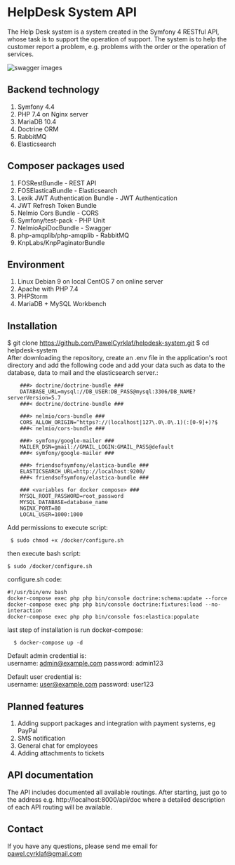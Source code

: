 
  
# HelpDesk System API  
The Help Desk system is a system created in the Symfony 4 RESTful API, whose task is to support the operation of support. The system is to help the customer report a problem, e.g. problems with the order or the operation of services.  
  
![swagger images](https://www.cyrklaf.eu/swagger.png)  
  
## Backend technology  
1. Symfony 4.4  
2. PHP 7.4 on Nginx server  
3. MariaDB 10.4  
4. Doctrine ORM  
5. RabbitMQ  
6. Elasticsearch  
  
## Composer packages used  
1. FOSRestBundle - REST API  
2. FOSElasticaBundle - Elasticsearch  
3. Lexik JWT Authentication Bundle - JWT Authentication  
4. JWT Refresh Token Bundle  
5. Nelmio Cors Bundle - CORS  
6. Symfony/test-pack - PHP Unit  
7. NelmioApiDocBundle - Swagger   
8. php-amqplib/php-amqplib - RabbitMQ  
9. KnpLabs/KnpPaginatorBundle  
  
## Environment  
1. Linux Debian 9 on local CentOS 7 on online server  
2. Apache with PHP 7.4  
3. PHPStorm  
4. MariaDB + MySQL Workbench  
  
## Installation  
 $ git clone https://github.com/PawelCyrklaf/helpdesk-system.git 
 $ cd helpdesk-system  
After downloading the repository, create an .env file in the application's root directory and add the following code and add your data such as data to the database, data to mail and the elasticsearch server.:  
  
 

        ###> doctrine/doctrine-bundle ### 
        DATABASE_URL=mysql://DB_USER:DB_PASS@mysql:3306/DB_NAME?serverVersion=5.7 
        ###< doctrine/doctrine-bundle ###     
        
        ###> nelmio/cors-bundle ###  
        CORS_ALLOW_ORIGIN=^https?://(localhost|127\.0\.0\.1)(:[0-9]+)?$ 
        ###< nelmio/cors-bundle ###     
        
        ###> symfony/google-mailer ###  
        MAILER_DSN=gmail://GMAIL_LOGIN:GMAIL_PASS@default 
        ###< symfony/google-mailer ###     
        
        ###> friendsofsymfony/elastica-bundle ###  
        ELASTICSEARCH_URL=http://localhost:9200/ 
        ###< friendsofsymfony/elastica-bundle ###  
        
        ### <variables for docker compose> ###
        MYSQL_ROOT_PASSWORD=root_password  
	    MYSQL_DATABASE=database_name  
	    NGINX_PORT=80  
        LOCAL_USER=1000:1000

  Add permissions to execute script:

     $ sudo chmod +x /docker/configure.sh

 then execute bash script:
 

    $ sudo /docker/configure.sh
configure.sh code:

    #!/usr/bin/env bash  
    docker-compose exec php php bin/console doctrine:schema:update --force  
    docker-compose exec php php bin/console doctrine:fixtures:load --no-interaction  
    docker-compose exec php php bin/console fos:elastica:populate

  last step of installation is run docker-compose:

      $ docker-compose up -d

Default admin credential is:    
 username: admin@example.com password: admin123   

Default user credential is:    
 username: user@example.com    password: user123  
 ## Planned features
1. Adding support packages and integration with payment systems, eg PayPal
2. SMS notification
3. General chat for employees
4. Adding attachments to tickets

  ## API documentation  
The API includes documented all available routings. After starting, just go to the address e.g. http://localhost:8000/api/doc where a detailed description of each API routing will be available.  
  
## Contact  
If you have any questions, please send me email for pawel.cyrklaf@gmail.com

